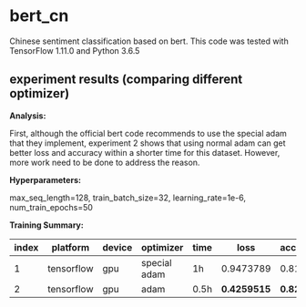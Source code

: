 # bert_cn
Chinese sentiment classification based on bert. This code was tested with TensorFlow 1.11.0 and Python 3.6.5

## experiment results (comparing different optimizer) ##

**Analysis:**

First, although the official bert code recommends to use the special adam that they implement, 
experiment 2 shows that using normal adam can get better loss and accuracy within a shorter time for this dataset. 
However, more work need to be done to address the reason.

**Hyperparameters:**

max_seq_length=128, train_batch_size=32, learning_rate=1e-6, num_train_epochs=50

**Training Summary:**

| index | platform | device | optimizer | time | loss | accuracy |
| ------| ------ | ------ | ------ | ------ | ------ | ------ |
| 1 | tensorflow | gpu | special adam | 1h | 0.9473789 | 0.815 
| 2 | tensorflow | gpu | adam | 0.5h | **0.4259515** | **0.825** |
